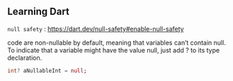 ## Learning Dart

`null safety` : https://dart.dev/null-safety#enable-null-safety


code are non-nullable by default, meaning that variables can’t contain null. To indicate that a variable might have the value null, just add ? to its type declaration.

```dart 
int? aNullableInt = null;
```